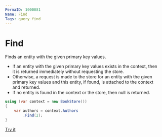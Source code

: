 ```yaml
---
PermaID: 1000081
Name: Find
Tags: query find
---
```


# Find

Finds an entity with the given primary key values. 

 - If an entity with the given primary key values exists in the context, then it is returned immediately without requesting the store. 
 - Otherwise, a request is made to the store for an entity with the given primary key values and this entity, if found, is attached to the context and returned. 
 - If no entity is found in the context or the store, then null is returned.

```csharp
using (var context = new BookStore())
{
    var authors = context.Authors
        .Find(2);
}
```

[Try it](https://dotnetfiddle.net/U3oGAV)